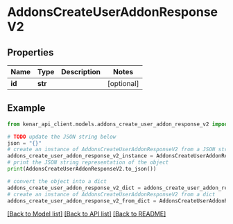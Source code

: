 # AddonsCreateUserAddonResponseV2


## Properties

Name | Type | Description | Notes
------------ | ------------- | ------------- | -------------
**id** | **str** |  | [optional] 

## Example

```python
from kenar_api_client.models.addons_create_user_addon_response_v2 import AddonsCreateUserAddonResponseV2

# TODO update the JSON string below
json = "{}"
# create an instance of AddonsCreateUserAddonResponseV2 from a JSON string
addons_create_user_addon_response_v2_instance = AddonsCreateUserAddonResponseV2.from_json(json)
# print the JSON string representation of the object
print(AddonsCreateUserAddonResponseV2.to_json())

# convert the object into a dict
addons_create_user_addon_response_v2_dict = addons_create_user_addon_response_v2_instance.to_dict()
# create an instance of AddonsCreateUserAddonResponseV2 from a dict
addons_create_user_addon_response_v2_from_dict = AddonsCreateUserAddonResponseV2.from_dict(addons_create_user_addon_response_v2_dict)
```
[[Back to Model list]](../README.md#documentation-for-models) [[Back to API list]](../README.md#documentation-for-api-endpoints) [[Back to README]](../README.md)


